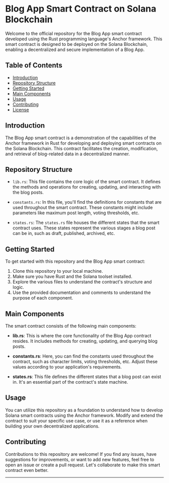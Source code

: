 # Blog App Smart Contract on Solana Blockchain

Welcome to the official repository for the Blog App smart contract developed using the Rust programming language's Anchor framework. This smart contract is designed to be deployed on the Solana Blockchain, enabling a decentralized and secure implementation of a Blog App.

## Table of Contents

- [Introduction](#introduction)
- [Repository Structure](#repository-structure)
- [Getting Started](#getting-started)
- [Main Components](#main-components)
- [Usage](#usage)
- [Contributing](#contributing)
- [License](#license)

## Introduction

The Blog App smart contract is a demonstration of the capabilities of the Anchor framework in Rust for developing and deploying smart contracts on the Solana Blockchain. This contract facilitates the creation, modification, and retrieval of blog-related data in a decentralized manner.

## Repository Structure

- `lib.rs`: This file contains the core logic of the smart contract. It defines the methods and operations for creating, updating, and interacting with the blog posts.

- `constants.rs`: In this file, you'll find the definitions for constants that are used throughout the smart contract. These constants might include parameters like maximum post length, voting thresholds, etc.

- `states.rs`: The `states.rs` file houses the different states that the smart contract uses. These states represent the various stages a blog post can be in, such as draft, published, archived, etc.

## Getting Started

To get started with this repository and the Blog App smart contract:

1. Clone this repository to your local machine.
2. Make sure you have Rust and the Solana toolset installed.
3. Explore the various files to understand the contract's structure and logic.
4. Use the provided documentation and comments to understand the purpose of each component.

## Main Components

The smart contract consists of the following main components:

- **lib.rs**: This is where the core functionality of the Blog App contract resides. It includes methods for creating, updating, and querying blog posts.

- **constants.rs**: Here, you can find the constants used throughout the contract, such as character limits, voting thresholds, etc. Adjust these values according to your application's requirements.

- **states.rs**: This file defines the different states that a blog post can exist in. It's an essential part of the contract's state machine.

## Usage

You can utilize this repository as a foundation to understand how to develop Solana smart contracts using the Anchor framework. Modify and extend the contract to suit your specific use case, or use it as a reference when building your own decentralized applications.

## Contributing

Contributions to this repository are welcome! If you find any issues, have suggestions for improvements, or want to add new features, feel free to open an issue or create a pull request. Let's collaborate to make this smart contract even better.

---
